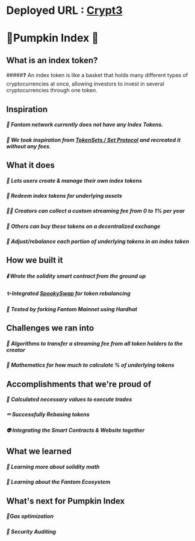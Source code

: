 # Deployed URL : [Crypt3](https://crypt3-fantom.vercel.app/)

# 🎃Pumpkin Index 🎃

## What is an index token?
#####❓ An index token is like a basket that holds many different types of cryptocurrencies at once, allowing investors to invest in several cryptocurrencies through one token.

## Inspiration

##### 👻 Fantom network currently does not have any Index Tokens. 
##### 🧟 We took inspiration from [TokenSets / Set Protocol](https://www.tokensets.com/) and recreated it without any fees.


## What it does
##### 🎃 Lets users create & manage their own index tokens 
##### 🧙 Redeem index tokens for underlying assets
##### 🧛‍♂️ Creators can collect a custom streaming fee from 0 to 1% per year
##### 🍬 Others can buy these tokens on a decentralized exchange
##### 🔪 Adjust/rebalance each portion of underlying tokens in an index token

## How we built it
##### 🕯️  Wrote the solidity smart contract from the ground up 
##### ✨ Integrated [SpookySwap](https://spooky.fi/#/) for token rebalancing
##### 🧪 Tested by forking Fantom Mainnet using Hardhat


## Challenges we ran into
##### 🧮 Algorithms to transfer a streaming fee from all token holders to the creator
##### 📐 Mathematics for how much to calculate % of underlying tokens


## Accomplishments that we're proud of
##### 🔮 Calculated necessary values to execute trades
##### ⚰️ Successfully Rebasing tokens 
##### 👽 Integrating the Smart Contracts & Website together

## What we learned
##### 🧠 Learning more about solidity math 
##### 🌃 Learning about the Fantom Ecosystem

## What's next for Pumpkin Index
##### 🍂Gas optimization 
##### 🐺 Security Auditing

